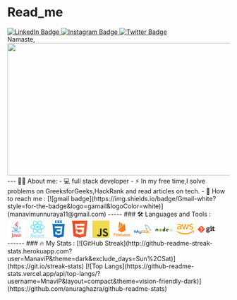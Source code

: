 # Read_me
<div id="badges">
  <a href="https://www.linkedin.com/in/manavi-p-576a8b279">
    <img src="https://img.shields.io/badge/LinkedIn-blue?style=for-the-badge&logo=linkedin&logoColor=white" alt="LinkedIn Badge"/>
  </a>
  <a href="https://instagram.com/_._manavi_._?igshid=MzNlNGNkZWQ4Mg==">
      <img src="https://img.shields.io/badge/Instagram-pink?style=for-the-badge&logo=instagram&logoColor=white" alt="Instagram Badge"/>
  </a>
  <a href="your-twitter-URL">
    <img src="https://img.shields.io/badge/Twitter-blue?style=for-the-badge&logo=twitter&logoColor=white" alt="Twitter Badge"/>
  </a>
</div>
Namaste,
<div allign="center">
  <img src="https://www.pngwing.com/en/search?q=programmer" width="750" height="300"/>
</div>
---
👩‍💻 About me:
- 💻 full stack developer
- ⚡ In my free time,I solve problems on GreeksforGeeks,HackRank and read articles on tech.
- 📧 How to reach me : [![gmail badge](https://img.shields.io/badge/Gmail-white?style=for-the-badge&logo=gamail&logoColor=white)](manavimunnuraya11@gmail.com)
-----
### 🛠️ Languages and Tools :
<div>
  <img src="https://github.com/devicons/devicon/blob/master/icons/java/java-original-wordmark.svg" title="Java" alt="Java" width="40" height="40"/>&nbsp;
  <img src="https://github.com/devicons/devicon/blob/master/icons/react/react-original-wordmark.svg" title="React" alt="React" width="40" height="40"/>&nbsp;
  <img src="https://github.com/devicons/devicon/blob/master/icons/css3/css3-plain-wordmark.svg"  title="CSS3" alt="CSS" width="40" height="40"/>&nbsp;
  <img src="https://github.com/devicons/devicon/blob/master/icons/html5/html5-original.svg" title="HTML5" alt="HTML" width="40" height="40"/>&nbsp;
  <img src="https://github.com/devicons/devicon/blob/master/icons/javascript/javascript-original.svg" title="JavaScript" alt="JavaScript" width="40" height="40"/>&nbsp;
  <img src="https://github.com/devicons/devicon/blob/master/icons/firebase/firebase-plain-wordmark.svg" title="Firebase" alt="Firebase" width="40" height="40"/>&nbsp;
  <img src="https://github.com/devicons/devicon/blob/master/icons/mysql/mysql-original-wordmark.svg" title="MySQL"  alt="MySQL" width="40" height="40"/>&nbsp;
  <img src="https://github.com/devicons/devicon/blob/master/icons/nodejs/nodejs-original-wordmark.svg" title="NodeJS" alt="NodeJS" width="40" height="40"/>&nbsp;
  <img src="https://github.com/devicons/devicon/blob/master/icons/amazonwebservices/amazonwebservices-plain-wordmark.svg" title="AWS" alt="AWS" width="40" height="40"/>&nbsp;
  <img src="https://github.com/devicons/devicon/blob/master/icons/git/git-original-wordmark.svg" title="Git" **alt="Git" width="40" height="40"/>
</div>
------
### 🔥 My Stats :
[![GitHub Streak](http://github-readme-streak-stats.herokuapp.com?user=ManaviP&theme=dark&exclude_days=Sun%2CSat)](https://git.io/streak-stats)
[![Top Langs](https://github-readme-stats.vercel.app/api/top-langs/?username=MnaviP&layout=compact&theme=vision-friendly-dark)](https://github.com/anuraghazra/github-readme-stats)
